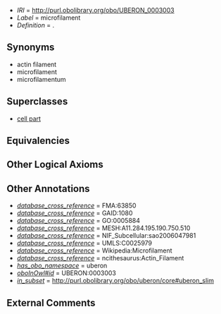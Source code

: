  * *IRI* = http://purl.obolibrary.org/obo/UBERON_0003003
 * *Label* = microfilament
 * *Definition* = .

## Synonyms

 * actin filament
 * microfilament
 * microfilamentum

## Superclasses

 * [cell part](../../UBERON/70/UBERON_0000470.md)

## Equivalencies


## Other Logical Axioms


## Other Annotations

 * *[database_cross_reference](../../ef/oboInOwl#hasDbXref.md)* = FMA:63850
 * *[database_cross_reference](../../ef/oboInOwl#hasDbXref.md)* = GAID:1080
 * *[database_cross_reference](../../ef/oboInOwl#hasDbXref.md)* = GO:0005884
 * *[database_cross_reference](../../ef/oboInOwl#hasDbXref.md)* = MESH:A11.284.195.190.750.510
 * *[database_cross_reference](../../ef/oboInOwl#hasDbXref.md)* = NIF_Subcellular:sao2006047981
 * *[database_cross_reference](../../ef/oboInOwl#hasDbXref.md)* = UMLS:C0025979
 * *[database_cross_reference](../../ef/oboInOwl#hasDbXref.md)* = Wikipedia:Microfilament
 * *[database_cross_reference](../../ef/oboInOwl#hasDbXref.md)* = ncithesaurus:Actin_Filament
 * *[has_obo_namespace](../../ce/oboInOwl#hasOBONamespace.md)* = uberon
 * *[oboInOwl#id](../../id/oboInOwl#id.md)* = UBERON:0003003
 * *[in_subset](../../et/oboInOwl#inSubset.md)* = http://purl.obolibrary.org/obo/uberon/core#uberon_slim

## External Comments

